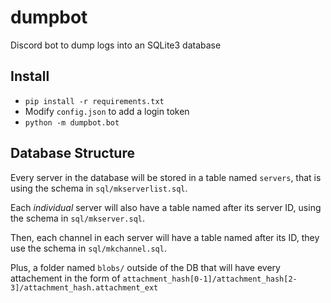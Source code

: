 # dumpbot
Discord bot to dump logs into an SQLite3 database

## Install
 * `pip install -r requirements.txt`
 * Modify `config.json` to add a login token
 * `python -m dumpbot.bot`

## Database Structure
Every server in the database will be stored in a table named `servers`,
that is using the schema in `sql/mkserverlist.sql`.

Each *individual* server will also have a table named after its server ID,
using the schema in `sql/mkserver.sql`.

Then, each channel in each server will have a table named after its ID, they
use the schema in `sql/mkchannel.sql`.

Plus, a folder named `blobs/` outside of the DB that will have every attachement in the form of
`attachment_hash[0-1]/attachment_hash[2-3]/attachment_hash.attachment_ext`
